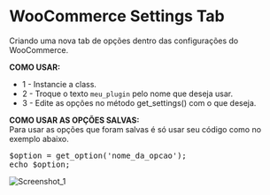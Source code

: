 # WooCommerce Settings Tab
Criando uma nova tab de opções dentro das configurações do WooCommerce.

<p><b>COMO USAR:</b></p>
<ul>
  <li>1 - Instancie a class.</li>
  <li>2 - Troque o texto <code>meu_plugin</code> pelo nome que deseja usar.</li>
  <li>3 - Edite as opções no método get_settings() com o que deseja.</li>
</ul>


<p><b>COMO USAR AS OPÇÕES SALVAS:</b><br>
Para usar as opções que foram salvas é só usar seu código como no exemplo abaixo.</p>


<pre>$option = get_option('nome_da_opcao');
echo $option;</pre>


![Screenshot_1](https://user-images.githubusercontent.com/53706467/143643206-e1add97a-78d1-4981-bbab-f26172daa67b.png)
